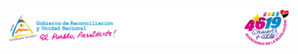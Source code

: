 ![MINISTERIO DE SALUD - MINSA](https://raw.githubusercontent.com/ComprasMasachapa/etapas-procesos-administrativos-centro-de-salud-masachapa/685258dfeff3c577e865195b5d7ca890cb325220/LOGO%20MINSA.jpg)
